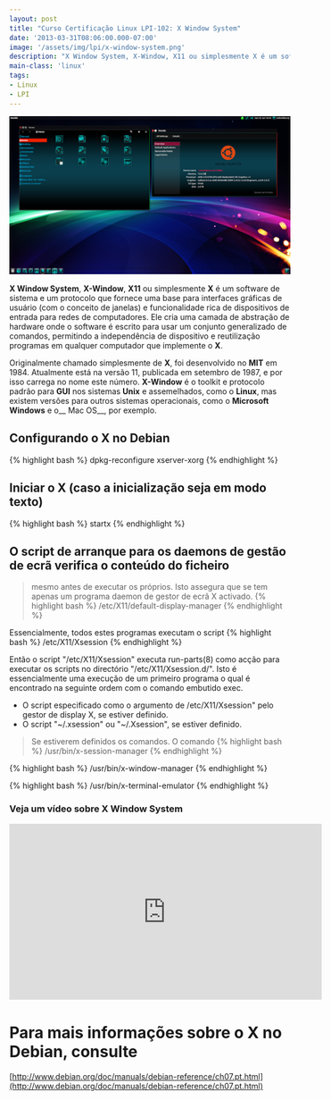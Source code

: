 ```yaml
---
layout: post
title: "Curso Certificação Linux LPI-102: X Window System"
date: '2013-03-31T08:06:00.000-07:00'
image: '/assets/img/lpi/x-window-system.png'
description: "X Window System, X-Window, X11 ou simplesmente X é um software de sistema e um protocolo que fornece uma base para interfaces gráficas de usuário."
main-class: 'linux'
tags:
- Linux
- LPI
---
```


![X Window System](/assets/img/lpi/x-window-system.png "X Window System")

__X Window System__, __X-Window__, __X11__ ou simplesmente __X__ é um software de sistema e um protocolo que fornece uma base para interfaces gráficas de usuário (com o conceito de janelas) e funcionalidade rica de dispositivos de entrada para redes de computadores. Ele cria uma camada de abstração de hardware onde o software é escrito para usar um conjunto generalizado de comandos, permitindo a independência de dispositivo e reutilização programas em qualquer computador que implemente o __X__.

Originalmente chamado simplesmente de __X__, foi desenvolvido no __MIT__ em 1984. Atualmente está na versão 11, publicada em setembro de 1987, e por isso carrega no nome este número. __X-Window__ é o toolkit e protocolo padrão para __GUI__ nos sistemas __Unix__ e assemelhados, como o __Linux__, mas existem versões para outros sistemas operacionais, como o __Microsoft Windows__ e o__ Mac OS__, por exemplo.
 
## Configurando o X no Debian
{% highlight bash %}
dpkg-reconfigure xserver-xorg
{% endhighlight %}

## Iniciar o X (caso a inicialização seja em modo texto)
{% highlight bash %}
startx
{% endhighlight %}

## O script de arranque para os daemons de gestão de ecrã verifica o conteúdo do ficheiro
> mesmo antes de executar os próprios. Isto assegura que se tem apenas um programa daemon de gestor de ecrã X activado.
{% highlight bash %}
/etc/X11/default-display-manager
{% endhighlight %} 

 
Essencialmente, todos estes programas executam o script
{% highlight bash %}
/etc/X11/Xsession
{% endhighlight %}

Então o script "/etc/X11/Xsession" executa run-parts(8) como acção para executar os scripts no directório "/etc/X11/Xsession.d/". Isto é essencialmente uma execução de um primeiro programa o qual é encontrado na seguinte ordem com o comando embutido exec.

* O script especificado como o argumento de /etc/X11/Xsession" pelo gestor de display X, se estiver definido.
* O script "~/.xsession" ou "~/.Xsession", se estiver definido.

> Se estiverem definidos os comandos.
 O comando 
{% highlight bash %}
/usr/bin/x-session-manager
{% endhighlight %}

{% highlight bash %}
/usr/bin/x-window-manager
{% endhighlight %}

{% highlight bash %}
/usr/bin/x-terminal-emulator
{% endhighlight %}

### Veja um vídeo sobre X Window System
<iframe width="560" height="315" src="https://www.youtube.com/embed/Q1x19Oc4IuU" frameborder="0" allowfullscreen></iframe>
 
# Para mais informações sobre o X no Debian, consulte
[http://www.debian.org/doc/manuals/debian-reference/ch07.pt.html](http://www.debian.org/doc/manuals/debian-reference/ch07.pt.html)
